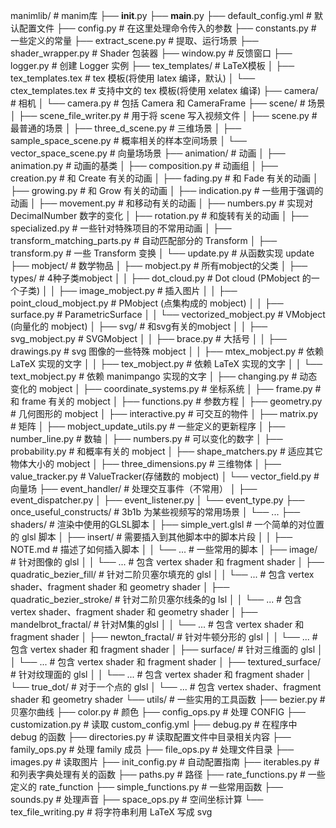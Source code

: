 manimlib/ # manim库
├── __init__.py
├── __main__.py
├── default_config.yml   # 默认配置文件
├── config.py            # 在这里处理命令传入的参数
├── constants.py         # 一些定义的常量
├── extract_scene.py     # 提取、运行场景
├── shader_wrapper.py    # Shader 包装器
├── window.py            # 反馈窗口
├── logger.py            # 创建 Logger 实例
├── tex_templates/ # LaTeX模板
│   ├── tex_templates.tex   # tex 模板(将使用 latex 编译，默认)
│   └── ctex_templates.tex  # 支持中文的 tex 模板(将使用 xelatex 编译)
├── camera/ # 相机
│   └── camera.py        # 包括 Camera 和 CameraFrame
├── scene/ # 场景
│   ├── scene_file_writer.py     # 用于将 scene 写入视频文件
│   ├── scene.py                 # 最普通的场景
│   ├── three_d_scene.py         # 三维场景
│   ├── sample_space_scene.py    # 概率相关的样本空间场景
│   └── vector_space_scene.py    # 向量场场景
├── animation/ # 动画
│   ├── animation.py     # 动画的基类
│   ├── composition.py   # 动画组
│   ├── creation.py      # 和 Create 有关的动画
│   ├── fading.py        # 和 Fade 有关的动画
│   ├── growing.py       # 和 Grow 有关的动画
│   ├── indication.py    # 一些用于强调的动画
│   ├── movement.py      # 和移动有关的动画
│   ├── numbers.py       # 实现对 DecimalNumber 数字的变化
│   ├── rotation.py      # 和旋转有关的动画
│   ├── specialized.py   # 一些针对特殊项目的不常用动画
│   ├── transform_matching_parts.py # 自动匹配部分的 Transform
│   ├── transform.py     # 一些 Transform 变换
│   └── update.py        # 从函数实现 update
├── mobject/ # 数学物品
│   ├── mobject.py       # 所有mobject的父类
│   ├── types/ # 4种子类mobject
│   │   ├── dot_cloud.py            # Dot cloud (PMobject 的一个子类)
│   │   ├── image_mobject.py        # 插入图片
│   │   ├── point_cloud_mobject.py  # PMobject (点集构成的 mobject)
│   │   ├── surface.py              # ParametricSurface
│   │   └── vectorized_mobject.py   # VMobject (向量化的 mobject)
│   ├── svg/ # 和svg有关的mobject
│   │   ├── svg_mobject.py          # SVGMobject
│   │   ├── brace.py                # 大括号
│   │   ├── drawings.py             # svg 图像的一些特殊 mobject
│   │   ├── mtex_mobject.py         # 依赖 LaTeX 实现的文字
│   │   ├── tex_mobject.py          # 依赖 LaTeX 实现的文字
│   │   └── text_mobject.py         # 依赖 manimpango 实现的文字
│   ├── changing.py             # 动态变化的 mobject
│   ├── coordinate_systems.py   # 坐标系统
│   ├── frame.py                # 和 frame 有关的 mobject
│   ├── functions.py            # 参数方程
│   ├── geometry.py             # 几何图形的 mobject
│   ├── interactive.py          # 可交互的物件
│   ├── matrix.py               # 矩阵
│   ├── mobject_update_utils.py # 一些定义的更新程序
│   ├── number_line.py          # 数轴
│   ├── numbers.py              # 可以变化的数字
│   ├── probability.py          # 和概率有关的 mobject
│   ├── shape_matchers.py       # 适应其它物体大小的 mobject
│   ├── three_dimensions.py     # 三维物体
│   ├── value_tracker.py        # ValueTracker(存储数的 mobject)
│   └── vector_field.py         # 向量场
├── event_handler/ # 处理交互事件（不常用）
│   ├── event_dispatcher.py
│   ├── event_listener.py
│   └── event_type.py
├── once_useful_constructs/  # 3b1b 为某些视频写的常用场景
│   └── ...
├── shaders/ # 渲染中使用的GLSL脚本
│   ├── simple_vert.glsl    # 一个简单的对位置的 glsl 脚本
│   ├── insert/ # 需要插入到其他脚本中的脚本片段
│   │   ├── NOTE.md   # 描述了如何插入脚本
│   │   └── ...       # 一些常用的脚本
│   ├── image/ # 针对图像的 glsl
│   │   └── ... # 包含 vertex shader 和 fragment shader
│   ├── quadratic_bezier_fill/ # 针对二阶贝塞尔填充的 glsl
│   │   └── ... # 包含 vertex shader、fragment shader 和 geometry shader
│   ├── quadratic_bezier_stroke/ # 针对二阶贝塞尔线条的g lsl
│   │   └── ... # 包含 vertex shader、fragment shader 和 geometry shader
│   ├── mandelbrot_fractal/ # 针对M集的glsl
│   │   └── ... # 包含 vertex shader 和 fragment shader
│   ├── newton_fractal/ # 针对牛顿分形的 glsl
│   │   └── ... # 包含 vertex shader 和 fragment shader
│   ├── surface/ # 针对三维面的 glsl
│   │   └── ... # 包含 vertex shader 和 fragment shader
│   ├── textured_surface/ # 针对纹理面的 glsl
│   │   └── ... # 包含 vertex shader 和 fragment shader
│   └── true_dot/ # 对于一个点的 glsl
│       └── ... # 包含 vertex shader、fragment shader 和 geometry shader
└── utils/ # 一些实用的工具函数
    ├── bezier.py             # 贝塞尔曲线
    ├── color.py              # 颜色
    ├── config_ops.py         # 处理 CONFIG
    ├── customization.py      # 读取 custom_config.yml
    ├── debug.py              # 在程序中 debug 的函数
    ├── directories.py        # 读取配置文件中目录相关内容
    ├── family_ops.py         # 处理 family 成员
    ├── file_ops.py           # 处理文件目录
    ├── images.py             # 读取图片
    ├── init_config.py        # 自动配置指南
    ├── iterables.py          # 和列表字典处理有关的函数
    ├── paths.py              # 路径
    ├── rate_functions.py     # 一些定义的 rate_function
    ├── simple_functions.py   # 一些常用函数
    ├── sounds.py             # 处理声音
    ├── space_ops.py          # 空间坐标计算
    └── tex_file_writing.py   # 将字符串利用 LaTeX 写成 svg
